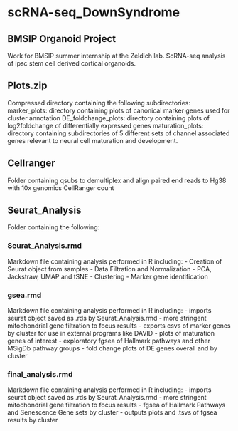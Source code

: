 
# scRNA-seq_DownSyndrome
## BMSIP Organoid Project
Work for BMSIP summer internship at the Zeldich lab. ScRNA-seq analysis of ipsc stem cell derived cortical organoids. 

## Plots.zip
Compressed directory containing the following subdirectories: 
    marker_plots: directory containing plots of canonical marker genes used for cluster annotation
    DE_foldchange_plots: directory containing plots of log2foldchange of differentially expressed genes 
    maturation_plots: directory containing subdirectories of 5 different sets of channel associated genes relevant to neural cell maturation and development. 

## Cellranger 
Folder containing qsubs to demultiplex and align paired end reads to Hg38 with 10x genomics CellRanger count

## Seurat_Analysis 
Folder containing the following: 
### Seurat_Analysis.rmd 
Markdown file containing analysis performed in R including: 
    - Creation of Seurat object from samples
    - Data Filtration and Normalization 
    - PCA, Jackstraw, UMAP and tSNE
    - Clustering 
    - Marker gene identification 
### gsea.rmd 
Markdown file containing analysis performed in R including: 
    - imports seurat object saved as .rds by Seurat_Analysis.rmd 
    - more stringent mitochondrial gene filtration to focus results 
    - exports csvs of marker genes by cluster for use in external programs like DAVID
    - plots of maturation genes of interest 
    - exploratory fgsea of Hallmark pathways and other MSigDb pathway groups
    - fold change plots of DE genes overall and by cluster 
### final_analysis.rmd 
Markdown file containing analysis performed in R including: 
    - imports seurat object saved as .rds by Seurat_Analysis.rmd 
    - more stringent mitochondrial gene filtration to focus results 
    - fgsea of Hallmark Pathways and Senescence Gene sets by cluster 
    - outputs plots and .tsvs of fgsea results by cluster 
